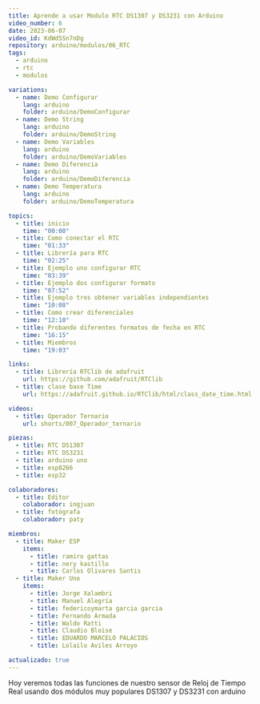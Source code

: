 ```yaml
---
title: Aprende a usar Modulo RTC DS1307 y DS3231 con Arduino
video_number: 6
date: 2023-06-07
video_id: KdWd5Sn7nDg
repository: arduino/modulos/06_RTC
tags:
  - arduino
  - rtc
  - modulos

variations:
  - name: Demo Configurar
    lang: arduino
    folder: arduino/DemoConfigurar
  - name: Demo String
    lang: arduino
    folder: arduino/DemoString
  - name: Demo Variables
    lang: arduino
    folder: arduino/DemoVariables
  - name: Demo Diferencia
    lang: arduino
    folder: arduino/DemoDiferencia
  - name: Demo Temperatura
    lang: arduino
    folder: arduino/DemoTemperatura

topics:
  - title: inicio
    time: "00:00"
  - title: Como conectar el RTC
    time: "01:33"
  - title: Librería para RTC
    time: "02:25"
  - title: Ejemplo uno configurar RTC
    time: "03:39"
  - title: Ejemplo dos configurar formato
    time: "07:52"
  - title: Ejemplo tres obtener variables independientes
    time: "10:08"
  - title: Como crear diferenciales
    time: "12:10"
  - title: Probando diferentes formatos de fecha en RTC
    time: "16:15"
  - title: Miembros
    time: "19:03"

links:
  - title: Librería RTClib de adafruit
    url: https://github.com/adafruit/RTClib
  - title: clase base Time
    url: https://adafruit.github.io/RTClib/html/class_date_time.html

videos:
  - title: Operador Ternario
    url: shorts/007_Operador_ternario

piezas:
  - title: RTC DS1307
  - title: RTC DS3231
  - title: arduino uno
  - title: esp8266
  - title: esp32

colaboradores:
  - title: Editor
    colaborador: ingjuan
  - title: fotógrafa
    colaborador: paty

miembros:
  - title: Maker ESP
    items:
      - title: ramiro gattas
      - title: nery kastillo
      - title: Carlos Olivares Santis
  - title: Maker Uno
    items:
      - title: Jorge Xalambri
      - title: Manuel Alegría
      - title: federicoymarta garcia garcia
      - title: Fernando Armada
      - title: Waldo Ratti
      - title: Claudio Bloise
      - title: EDUARDO MARCELO PALACIOS
      - title: Lolailo Aviles Arroyo

actualizado: true
---
```


Hoy veremos todas las funciones de nuestro sensor de Reloj de Tiempo Real usando dos módulos muy populares DS1307 y DS3231 con arduino
